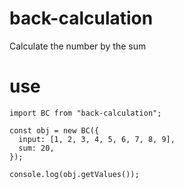 # back-calculation
Calculate the number by the sum


# use 
```
import BC from "back-calculation";

const obj = new BC({
  input: [1, 2, 3, 4, 5, 6, 7, 8, 9],
  sum: 20,
});

console.log(obj.getValues());
```